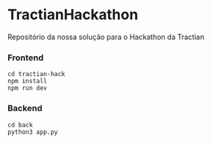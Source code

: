 # TractianHackathon

Repositório da nossa solução para o Hackathon da Tractian

### Frontend
```
cd tractian-hack
npm install
npm run dev
```
### Backend
```
cd back
python3 app.py
```

